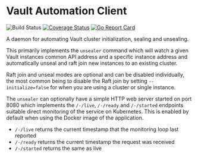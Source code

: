 # Vault Automation Client
![Build Status](https://github.com/wrouesnel/vault-automation-client/actions/workflows/release.yml/badge.svg?branch=main)
[![Coverage Status](https://coveralls.io/repos/github/wrouesnel/vault-automation-client/badge.svg?branch=main)](https://coveralls.io/github/wrouesnel/vault-automation-client?branch=main)
[![Go Report Card](https://goreportcard.com/badge/github.com/wrouesnel/vault-automation-client)](https://goreportcard.com/report/github.com/wrouesnel/vault-automation-client)

A daemon for automating Vault cluster initialization, sealing and unsealing.

This primarily implements the `unsealer` command which will watch a
given Vault instances common API address and a specific instance address
and automatically unseal and raft join new instances to an existing cluster.

Raft join and unseal modes are optional and can be disabled individually,
the most common being to disable the Raft join by setting `--initialize=false`
for when you are using a cluster or single instance.

The `unsealer` can optionally have a simple HTTP web server started on
port 8080 which implements the `/-/live`, `/-/ready` and `/-/started` endpoints suitable
direct monitoring of the service on Kubernetes. This is enabled by default
when using the Docker image of the application.

* `/-/live` returns the current timestamp that the monitoring loop last reported
* `/-/ready` returns the current timestamp the request was received
* `/-/started` returns the same as live